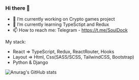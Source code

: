 ### Hi there 👋

- 🔭 I’m currently working on Crypto games project
- 🌱 I’m currently learning TypeSctipt and Redux
- 📫 How to reach me: Telegram - https://t.me/SoulDock


My stack: 
- React => TypeScript, Redux, ReactRouter, Hooks
- Layout => Html, Css(SASS/SCSS, TailwindCSS, Bootstrap)
- Python & Django

![Anurag's GitHub stats](https://github-readme-stats.vercel.app/api?username=SoulDock&theme=dark&show_icons=true)
